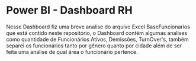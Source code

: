 # Power BI - Dashboard RH

Nesse Dashboard fiz uma breve analise do arquivo Excel BaseFuncionarios que está contido neste repositório, o Dashboard contém algumas analises como quantidade de Funcionários Ativos, Demissões, TurnOver's, também separei os funcionários tanto por gênero quanto por cidade além de ser feita uma analise de qual área o funcionário pertence.
